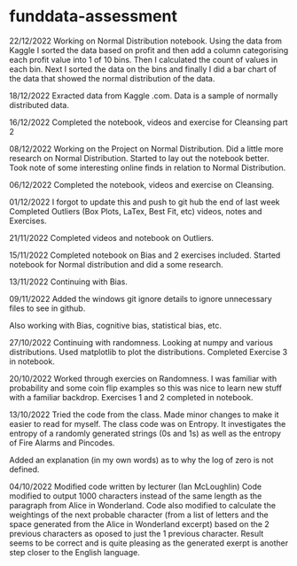# funddata-assessment

22/12/2022
Working on Normal Distribution notebook.
Using the data from Kaggle I sorted the data based on profit and then add a column categorising each profit value into 1 of 10 bins. Then I calculated the count of values in each bin. Next I sorted the data on the bins and finally I did a bar chart of the data that showed the normal distribution of the data.

18/12/2022
Exracted data from Kaggle .com. Data is a sample of normally distributed data.

16/12/2022
Completed the notebook, videos and exercise for Cleansing part 2

08/12/2022
Working on the Project on Normal Distribution.
Did a little more research on Normal Distribution.
Started to lay out the notebook better.
Took note of some interesting online finds in relation to Normal Distribution.

06/12/2022
Completed the notebook, videos and exercise on Cleansing.

01/12/2022
I forgot to update this and push to git hub the end of last week
Completed Outliers (Box Plots, LaTex, Best Fit, etc) videos, notes and Exercises.

21/11/2022
Completed videos and notebook on Outliers.

15/11/2022
Completed notebook on Bias and 2 exercises included.
Started notebook for Normal distribution and did a some research.

13/11/2022
Continuing with Bias.

09/11/2022
Added the windows git ignore details to ignore unnecessary files to see in github.

Also working with Bias, cognitive bias, statistical bias, etc.


27/10/2022
Continuing with randomness.
Looking at numpy and various distributions.
Used matplotlib to plot the distributions.
Completed Exercise 3 in notebook.


20/10/2022
Worked through exercies on Randomness.
I was familiar with probability and some coin flip examples so this was nice to learn new stuff with a familiar backdrop.
Exercises 1 and 2 completed in notebook.


13/10/2022
Tried the code from the class. Made minor changes to make it easier to read for myself.
The class code was on Entropy. It investigates the entropy of a randomly generated strings (0s and 1s) as well as the entropy of Fire Alarms and Pincodes.

Added an explanation (in my own words) as to why the log of zero is not defined.


04/10/2022
Modified code written by lecturer (Ian McLoughlin)
Code modified to output 1000 characters instead of the same length as the paragraph from Alice in Wonderland.
Code also modified to calculate the weightings of the next probable character (from a list of letters and the space generated from the Alice in Wonderland excerpt) based on the 2 previous characters as oposed to just the 1 previous character.
Result seems to be correct and is quite pleasing as the generated exerpt is another step closer to the English language.
